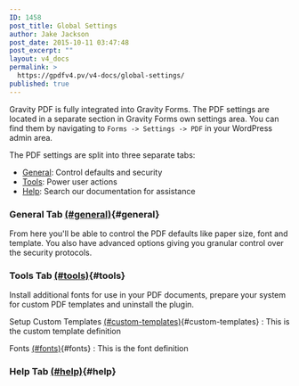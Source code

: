 ```yaml
---
ID: 1458
post_title: Global Settings
author: Jake Jackson
post_date: 2015-10-11 03:47:48
post_excerpt: ""
layout: v4_docs
permalink: >
  https://gpdfv4.pv/v4-docs/global-settings/
published: true
---
```

Gravity PDF is fully integrated into Gravity Forms. The PDF settings are located in a separate section in Gravity Forms own settings area. You can find them by navigating to `Forms -> Settings -> PDF` in your WordPress admin area. 

The PDF settings are split into three separate tabs: 

* [General](#general): Control defaults and security
* [Tools](#tools): Power user actions 
* [Help](#help): Search our documentation for assistance

### General Tab [(#general)](#general){#general}

From here you'll be able to control the PDF defaults like paper size, font and template. You also have advanced options giving you granular control over the security protocols. 



### Tools Tab [(#tools)](#tools){#tools}

Install additional fonts for use in your PDF documents, prepare your system for custom PDF templates and uninstall the plugin. 

Setup Custom Templates [(#custom-templates)](#custom-templates){#custom-templates}
:   This is the custom template definition

Fonts [(#fonts)](#fonts){#fonts}
:   This is the font definition

### Help Tab [(#help)](#help){#help}